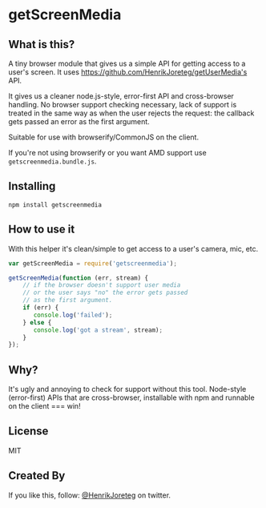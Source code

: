 # getScreenMedia

## What is this?

A tiny browser module that gives us a simple API for getting access to a user's screen. It uses https://github.com/HenrikJoreteg/getUserMedia's API.

It gives us a cleaner node.js-style, error-first API and cross-browser handling. No browser support checking necessary, lack of support is treated in the same way as when the user rejects the request: the callback gets passed an error as the first argument.

Suitable for use with browserify/CommonJS on the client. 

If you're not using browserify or you want AMD support use `getscreenmedia.bundle.js`.


## Installing

```
npm install getscreenmedia
```

## How to use it


With this helper it's clean/simple to get access to a user's camera, mic, etc.

```js
var getScreenMedia = require('getscreenmedia');

getScreenMedia(function (err, stream) {
    // if the browser doesn't support user media
    // or the user says "no" the error gets passed
    // as the first argument.
    if (err) {
       console.log('failed');
    } else {
       console.log('got a stream', stream);  
    }
});
```


## Why?

It's ugly and annoying to check for support without this tool. Node-style (error-first) APIs that are cross-browser, installable with npm and runnable on the client === win!


## License

MIT

## Created By

If you like this, follow: [@HenrikJoreteg](http://twitter.com/henrikjoreteg) on twitter.

